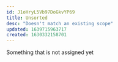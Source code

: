 ```yaml
---
id: J1oHryL5Vb97DoGkvYP69
title: Unsorted
desc: "Doesn't match an existing scope"
updated: 1639715963717
created: 1630332158701
---
```


Something that is not assigned yet
